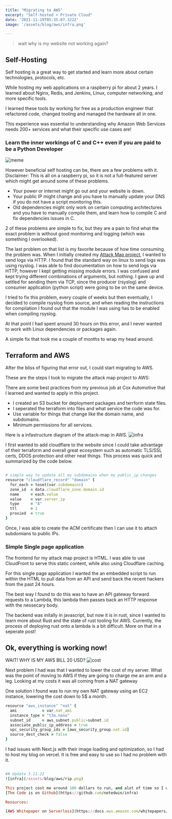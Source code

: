 ```yaml
---
title: "Migrating to AWS"
excerpt: "Self-hosted > Private Cloud"
date: '2021-11-19T05:35:07.322Z'
image: '/assets/blog/aws/infra.png'

---
```


> wait why is my website not working again?

## Self-Hosting

Self hosting is a great way to get started and learn more about certain technologies, protocols, etc.

While hosting my web applications on a raspberry pi for about 2 years. I learned about Nginx, Redis, and Jenkins, Linux, computer networking, and more specific tools. 

I learned these tools by working for free as a production engineer that refactored code, changed tooling and managed the hardware all in one. 

This experience was essential to understanding why Amazon Web Services needs 200+ services and what their specific use cases are!

### Learn the inner workings of C and C++ even if you are paid to be a Python Developer

![meme](/assets/blog/aws/alpine.JPG)

However beneficial self hosting can be, there are a few problems with it.
Disclaimer: This is all on a raspberry pi, so it is not a full-featured server which might get around some of these problems.

- Your power or internet might go out and your website is down. 
- Your public IP might change and you have to manually update your DNS if you do not have a script monitoring this.
- Old dependencies might only work on certain computing architectures and you have to manually compile them, and learn how to compile C and fix dependencies issues in C. 

2 of these problems are simple to fix, but they are a pain to find what the exact problem is without good monitoring and logging (which was something I overlooked).

The last problem on that list is my favorite because of how time consuming the problem was. When I initially created my [Attack Map project](/posts/attack-map), I wanted to send logs via HTTP.
I found that the standard way on linux to send logs was using rsyslog. I was able to find documentation on how to send logs via HTTP, however I kept getting missing module errors. I was confused and kept trying different combinations of arguments, but nothing.
I gave up and settled for sending them via TCP, since the producer (rsyslog) and consumer application (python script) were going to be on the same device. 

I tried to fix this problem, every couple of weeks but then eventually, I decided to compile rsyslog from source, and when reading the instructions for compilation I found out that the module I was using has to be enabled when compiling rsyslog. 

At that point I had spent around 30 hours on this error, and I never wanted to work with Linux dependencies or packages again.

A simple fix that took me a couple of months to wrap my head around. 

## Terraform and AWS

After the bliss of figuring that error out, I could start migrating to AWS.

These are the steps I took to migrate the attack map project to AWS:

There are some best practices from my previous job at Cox Automotive that I learned and wanted to apply in this project.
- I created an S3 bucket for deployment packages and terrform state files.
- I seperated the terraform into files and what service the code was for.
- Use variable for things that change like the domain name, and subdomains.
- Minimum permissions for all services.

Here is a infastructure diagram of the attack-map in AWS.
![infra](/assets/blog/aws/infra.png)

I first wanted to add cloudflare to the website since I could take advantage of their terraform and overall great ecosystem such as automatic TLS/SSL certs, DDOS protection and other neat things. This process was quick and summarized by the code below.

```ruby

# simple way to update all my subdomains when my public_ip changes
resource "cloudflare_record" "domain" {
  for_each = toset(var.subdomains)
  zone_id  = data.cloudflare_zone.domain.id
  name     = each.value
  value    = var.server_ip
  type     = "A"
  ttl      = 1
  proxied  = true
}
```

Once, I was able to create the ACM certificate then I can use it to attach subdomians to public IPs.

### Simple Single page application
The frontend for my attack map project is HTML. I was able to use CloudFront to serve this static content, while also using Cloudflare caching.

For this single page application I wanted the an embedded script to run within the HTML to pull data from an API and send back the recent hackers from the past 24 hours.

The best way I found to do this was to have an API gateway forward requests to a Lambda, this lambda then passes back an HTTP response with the nessecary body. 

The backend was initally in javascript, but now it is in rust, since I wanted to learn more about Rust and the state of rust tooling for AWS. Currently, the process of deploying rust onto a lambda is a bit difficult.
More on that in a seperate post!

## Ok, everything is working now!

WAIT! WHY IS MY AWS BILL 20 USD? 
![cost](/assets/blog/aws/cost1.png)

Next problem I had was that I wanted to lower the cost of my server.
What was the point of moving to AWS if they are going to charge me an arm and a leg.
Looking at my costs it was all coming from a NAT gateway


One solution I found was to run my own NAT gateway using an EC2 instance, lowering the cost down to 5$ a month.
```ruby
resource "aws_instance" "nat" {
  ami           = var.nat_ami 
  instance_type = "t3a.nano"
  subnet_id     = aws_subnet.public-subnet.id
  associate_public_ip_address = true
  vpc_security_group_ids = [aws_security_group.nat.id]
  source_dest_check = false
}
```

I had issues with Next.js with their image loading and optimization, so I had to host my blog on vercel.
It is free and easy to use so I had no problem with it.


```ruby

## Update 3.11.22
![infra](/assets/blog/aws/rip.png)

This project cost me around 100 dollars to run, and alot of time so I will be stopping development for now!
[The Code is on Github](https://github.com/notedwin/infra)

Resources:

[AWS Whitepaper on Serverless](https://docs.aws.amazon.com/whitepapers/latest/serverless-multi-tier-architectures-api-gateway-lambda/single-page-application.html)
